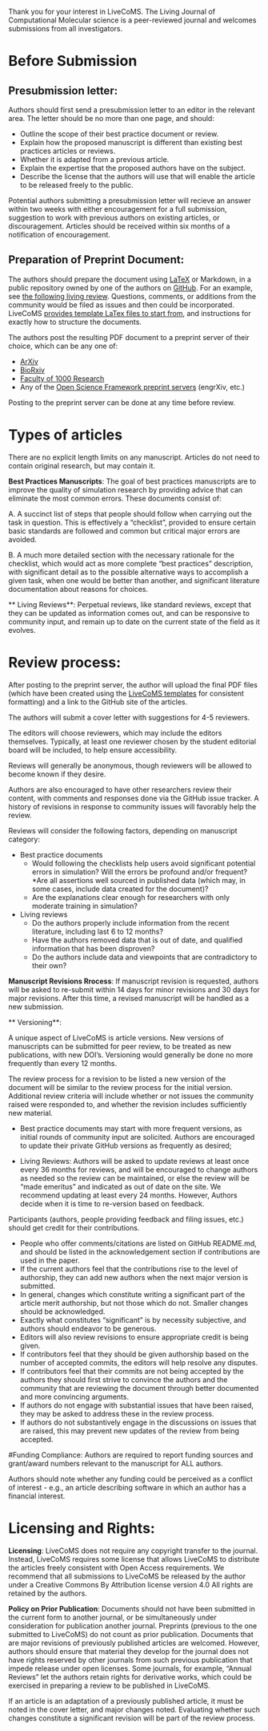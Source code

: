 Thank you for your interest in LiveCoMS. The Living Journal of Computational Molecular science is a peer-reviewed journal and welcomes submissions from all investigators.

# Before Submission

## Presubmission letter:

Authors should first send a presubmission letter to an editor in the relevant area.  The letter should be no more than one page, and should:
* Outline the scope of their best practice document or review.
* Explain how the proposed manuscript is different than existing best practices articles or reviews. 
* Whether it is adapted from a previous article.
* Explain the expertise that the proposed authors have on the subject.
* Describe the license that the authors will use that will enable the article to be released freely to the public.

Potential authors submitting a presubmission letter will recieve an answer within two weeks with either encouragement for a full submission, suggestion to work with previous authors on existing articles, or discouragement.  Articles should be received within six months of a notification of encouragement.

## Preparation of Preprint Document:

The authors should prepare the document using [LaTeX](https://www.latex-project.org/) or Markdown, in a public repository owned by one of the authors on [GitHub](http://wwww.github.com).  For an example, see [the following living review](https://github.com/MobleyLab/benchmarksets). Questions, comments, or additions from the community would be filed as issues and then could be incorporated. LiveCoMS [provides template LaTex files to start from](http://www.github.com/livecoms/author_templates), and instructions for exactly how to structure the documents.

The authors post the resulting PDF document to a preprint server of their choice, which can be any one of:
* [ArXiv](https://arxiv.org)
* [BioRxiv](http://www.bioarxiv.org)
* [Faculty of 1000 Research](https://f1000research.com)
* Any of the [Open Science Framework preprint servers](https://osf.io/preprints/) (engrXiv, etc.)

Posting to the preprint server can be done at any time before review. 

# Types of articles

There are no explicit length limits on any manuscript. Articles do not need to contain original research, but may contain it.

**Best Practices Manuscripts**: The goal of best practices manuscripts are to improve the quality of simulation research by providing advice that can eliminate the most common errors. 
These documents consist of:

A. A succinct list of steps that people should follow when carrying out the task in question. This is effectively a “checklist”, provided to ensure certain basic standards are followed and common but 
critical major errors are avoided.

B. A much more detailed section with the necessary rationale for the checklist, which would act as more complete “best practices” description, with significant detail as to the possible alternative ways to accomplish a given task, when one would be better than another, and significant literature documentation about reasons for choices.

** Living Reviews**: Perpetual reviews, like standard reviews, except that they can be updated as information comes out, and can be responsive to community input, and remain up to date on the current state of the field as it evolves. 

# Review process:

After posting to the preprint server, the author will upload the final PDF files (which have been created using the [LiveCoMS templates](http://www.github.com/livecoms/author_templates) for consistent formatting) and a link to the GitHub site of the articles.

The authors will submit a cover letter with suggestions for 4-5 reviewers.

The editors will choose reviewers, which may include the editors themselves. Typically, at least one reviewer chosen by the student editorial board will be included, to help ensure accessibility.

Reviews will generally be anonymous, though reviewers will be allowed to become known if they desire.

Authors are also encouraged to have other researchers review their content, with comments and responses done via the GitHub issue tracker.  A history of revisions in response to community issues will favorably help the review.

Reviews will consider the following factors, depending on manuscript category:

* Best practice documents
    * Would following the checklists help users avoid significant potential errors in simulation? Will the errors be profound and/or frequent? 
    *Are all assertions well sourced in published data (which may, in some cases, include data created for the document)?
    * Are the explanations clear enough for researchers with only moderate training in simulation?
* Living reviews
    * Do the authors properly include information from the recent literature, including last 6 to 12 months?
    * Have the authors removed data that is out of date, and qualified information that has been disproven?
    * Do the authors include data and viewpoints that are contradictory to their own?

**Manuscript Revisions Rrocess**: If manuscript revision is requested, authors will be asked to re-submit within 14 days for minor revisions and 30 days for major revisions. After this time, a revised manuscript will be handled as a new submission.

** Versioning**:

A unique aspect of LiveCoMS is article versions. New versions of manuscripts can be submitted for peer review, to be treated as new publications, with new DOI’s.  Versioning would generally be done no more frequently than every 12 months.  

The review process for a revision to be listed a new version of the document will be similar to the review process for the initial version.  Additional review criteria will include whether or not issues the community raised were responded to, and whether the revision includes sufficiently new material. 

* Best practice documents may start with more frequent versions, as initial rounds of community input are solicited. Authors are encouraged to update their private GitHub versions as frequently as desired; 

* Living Reviews: Authors will be asked to update reviews at least once every 36 months for reviews, and will be encouraged to change authors as needed so the review can be maintained, or else the review will be “made emeritus” and indicated as out of date on the site.  We recommend updating at least every 24 months.  However, Authors decide when it is time to re-version based on feedback. 

Participants (authors, people providing feedback and filing issues, etc.) should get credit for their contributions. 
* People who offer comments/citations are listed on GitHub README.md, and should be listed in the acknowledgement section if contributions are used in the paper.  
* If the current authors feel that the contributions rise to the level of authorship, they can add new authors when the next major version is submitted.   
* In general, changes which constitute writing a significant part of the article merit authorship, but not those which do not. Smaller changes should be acknowledged. 
* Exactly what constitutes “significant” is by necessity subjective, and authors should endeavor to be generous. 
* Editors will also review revisions to ensure appropriate credit is being given.
* If contributors feel that they should be given authorship based on the number of accepted commits, the editors will help resolve any disputes.  
* If contributors feel that their commits are not being accepted by the authors they should first strive to convince the authors and the community that are reviewing the document through better documented and more convincing arguments.  
* If authors do not engage with substantial issues that have been raised, they may be asked to address these in the review process. 
* If authors do not substantively engage in the discussions on issues that are raised, this may prevent new updates of the review from being accepted.

#Funding Compliance:
Authors are required to report funding sources and grant/award numbers relevant to the manuscript for ALL authors.

Authors should note whether any funding could be perceived as a conflict of interest - e.g., an article describing software in which an author has a financial interest.

# Licensing and Rights: 
**Licensing**: LiveCoMS does not require any copyright transfer to the journal.  Instead, LiveCoMS requires some license that allows LiveCoMS to distribute the articles freely consistent with Open Access requirements. We recommend that all submissions to LiveCoMS be released by the author under a Creative Commons By Attribution license version 4.0  All rights are retained by the authors. 

**Policy on Prior Publication**: Documents should not have been submitted in the current form to another journal, or be simultaneously under consideration for publication another journal. Preprints (previous to the one submitted to LiveCoMS) do not count as prior publication.  Documents that are major revisions of previously published articles are welcomed. However, authors should ensure that material they develop for the journal does not have rights reserved by other journals from such previous publication that impede release under open licenses. Some journals, for example, “Annual Reviews” let the authors retain rights for derivative works, which could be exercised in preparing a review to be published in LiveCoMS. 

If an article is an adaptation of a previously published article, it must be noted in the cover letter, and major changes noted. Evaluating whether such changes constitute a significant revision will be part of the review process.